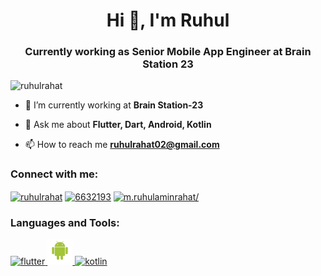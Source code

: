 
<h1 align="center">Hi 👋, I'm Ruhul</h1>
<h3 align="center">Currently working as Senior Mobile App Engineer at Brain Station 23</h3>

<p align="left"> <img src="https://komarev.com/ghpvc/?username=ruhulrahat&label=Profile%20views&color=0e75b6&style=flat" alt="ruhulrahat" /> </p>


<!--
<p align="left"> <a href="https://github.com/ryo-ma/github-profile-trophy"><img src="https://github-profile-trophy.vercel.app/?username=ruhulrahat" alt="ruhulrahat" /></a> </p>

<p align="left"> <a href="https://twitter.com/" target="blank"><img src="https://img.shields.io/twitter/follow/?logo=twitter&style=for-the-badge" alt="" /></a> </p>
-->


- 🔭 I’m currently working at **Brain Station-23**

- 💬 Ask me about **Flutter, Dart, Android, Kotlin**

- 📫 How to reach me **ruhulrahat02@gmail.com**

<h3 align="left">Connect with me:</h3>
<p align="left">
<a href="https://linkedin.com/in/ruhulrahat" target="blank"><img align="center" src="https://raw.githubusercontent.com/rahuldkjain/github-profile-readme-generator/master/src/images/icons/Social/linked-in-alt.svg" alt="ruhulrahat" height="30" width="40" /></a>
<a href="https://stackoverflow.com/users/6632193" target="blank"><img align="center" src="https://raw.githubusercontent.com/rahuldkjain/github-profile-readme-generator/master/src/images/icons/Social/stack-overflow.svg" alt="6632193" height="30" width="40" /></a>
<a href="https://fb.com/m.ruhulaminrahat/" target="blank"><img align="center" src="https://raw.githubusercontent.com/rahuldkjain/github-profile-readme-generator/master/src/images/icons/Social/facebook.svg" alt="m.ruhulaminrahat/" height="30" width="40" /></a>
</p>

<h3 align="left">Languages and Tools:</h3>
<p align="left"> 

<a href="https://flutter.dev" target="_blank" rel="noreferrer"> <img src="https://www.vectorlogo.zone/logos/flutterio/flutterio-icon.svg" alt="flutter" width="40" height="40"/> </a> <a href="https://developer.android.com" target="_blank" rel="noreferrer"> <img src="https://raw.githubusercontent.com/devicons/devicon/master/icons/android/android-original-wordmark.svg" alt="android" width="40" height="40"/>
<a href="https://kotlinlang.org" target="_blank" rel="noreferrer"> <img src="https://www.vectorlogo.zone/logos/kotlinlang/kotlinlang-icon.svg" alt="kotlin" width="40" height="40"/> </a>
<!-- </a> <a href="https://angular.io" target="_blank" rel="noreferrer"> <img src="https://angular.io/assets/images/logos/angular/angular.svg" alt="angular" width="40" height="40"/> </a> <a href="https://azure.microsoft.com/en-in/" target="_blank" rel="noreferrer"> <img src="https://www.vectorlogo.zone/logos/microsoft_azure/microsoft_azure-icon.svg" alt="azure" width="40" height="40"/> </a> </a> <a href="https://firebase.google.com/" target="_blank" rel="noreferrer"> <img src="https://www.vectorlogo.zone/logos/firebase/firebase-icon.svg" alt="firebase" width="40" height="40"/> </a>   -->

</p>

<!-- <p><img align="left" src="https://github-readme-stats.vercel.app/api/top-langs?username=ruhulrahat&show_icons=true&locale=en&layout=compact" alt="ruhulrahat" /></p>

<p>&nbsp;<img align="center" src="https://github-readme-stats.vercel.app/api?username=ruhulrahat&show_icons=true&locale=en" alt="ruhulrahat" /></p>

<p><img align="center" src="https://github-readme-streak-stats.herokuapp.com/?user=ruhulrahat&" alt="ruhulrahat" /></p> -->

